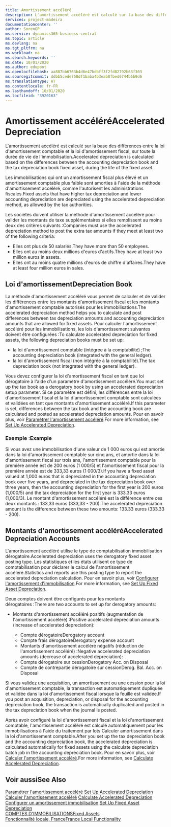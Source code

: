```yaml
---
title: Amortissement accéléré
description: L'amortissement accéléré est calculé sur la base des différences entre la loi d'amortissement comptable et la loi d'amortissement fiscal, sur toute la durée de vie de l'immobilisation.
services: project-madeira
documentationcenter: ''
author: SorenGP
ms.service: dynamics365-business-central
ms.topic: article
ms.devlang: na
ms.tgt_pltfrm: na
ms.workload: na
ms.search.keywords: ''
ms.date: 10/01/2020
ms.author: edupont
ms.openlocfilehash: aa807bb6763b4d6e47bdbff3f2fd82792b63f303
ms.sourcegitcommit: ddbb5cede750df1baba4b3eab8fbed6744b5b9d6
ms.translationtype: HT
ms.contentlocale: fr-FR
ms.lasthandoff: 10/01/2020
ms.locfileid: "3920163"
---
```

# <a name="accelerated-depreciation"></a><span data-ttu-id="8e512-103">Amortissement accéléré</span><span class="sxs-lookup"><span data-stu-id="8e512-103">Accelerated Depreciation</span></span>
<span data-ttu-id="8e512-104">L'amortissement accéléré est calculé sur la base des différences entre la loi d'amortissement comptable et la loi d'amortissement fiscal, sur toute la durée de vie de l'immobilisation.</span><span class="sxs-lookup"><span data-stu-id="8e512-104">Accelerated depreciation is calculated based on the differences between the accounting depreciation book and the tax depreciation book fixed asset, during the life of the fixed asset.</span></span>  

<span data-ttu-id="8e512-105">Les immobilisations qui ont un amortissement fiscal plus élevé et un amortissement comptable plus faible sont amorties à l'aide de la méthode d'amortissement accéléré, comme l'autorisent les administrations fiscales.</span><span class="sxs-lookup"><span data-stu-id="8e512-105">Fixed assets that have higher tax depreciation and lower accounting depreciation are depreciated using the accelerated depreciation method, as allowed by the tax authorities.</span></span>  

<span data-ttu-id="8e512-106">Les sociétés doivent utiliser la méthode d'amortissement accéléré pour valider les montants de taxe supplémentaires si elles remplissent au moins deux des critères suivants :</span><span class="sxs-lookup"><span data-stu-id="8e512-106">Companies must use the accelerated depreciation method to post the extra tax amounts if they meet at least two of the following criteria:</span></span>  

- <span data-ttu-id="8e512-107">Elles ont plus de 50 salariés.</span><span class="sxs-lookup"><span data-stu-id="8e512-107">They have more than 50 employees.</span></span>  
- <span data-ttu-id="8e512-108">Elles ont au moins deux millions d'euros d'actifs.</span><span class="sxs-lookup"><span data-stu-id="8e512-108">They have at least two million euros in assets.</span></span>  
- <span data-ttu-id="8e512-109">Elles ont au moins quatre millions d'euros de chiffre d'affaires.</span><span class="sxs-lookup"><span data-stu-id="8e512-109">They have at least four million euros in sales.</span></span>  

## <a name="depreciation-book"></a><span data-ttu-id="8e512-110">Loi d'amortissement</span><span class="sxs-lookup"><span data-stu-id="8e512-110">Depreciation Book</span></span>  
<span data-ttu-id="8e512-111">La méthode d'amortissement accéléré vous permet de calculer et de valider les différences entre les montants d'amortissement fiscal et les montants d'amortissement comptable autorisés pour les immobilisations.</span><span class="sxs-lookup"><span data-stu-id="8e512-111">The accelerated depreciation method helps you to calculate and post differences between tax depreciation amounts and accounting depreciation amounts that are allowed for fixed assets.</span></span> <span data-ttu-id="8e512-112">Pour calculer l'amortissement accéléré pour les immobilisations, les lois d'amortissement suivantes doivent être configurées :</span><span class="sxs-lookup"><span data-stu-id="8e512-112">To calculate accelerated depreciation for fixed assets, the following depreciation books must be set up:</span></span>  

- <span data-ttu-id="8e512-113">la loi d'amortissement comptable (intégrée à la comptabilité) ;</span><span class="sxs-lookup"><span data-stu-id="8e512-113">The accounting depreciation book (integrated with the general ledger).</span></span>  
- <span data-ttu-id="8e512-114">la loi d'amortissement fiscal (non intégrée à la comptabilité).</span><span class="sxs-lookup"><span data-stu-id="8e512-114">The tax depreciation book (not integrated with the general ledger).</span></span>  

<span data-ttu-id="8e512-115">Vous devez configurer la loi d'amortissement fiscal en tant que loi dérogatoire à l'aide d'un paramètre d'amortissement accéléré.</span><span class="sxs-lookup"><span data-stu-id="8e512-115">You must set up the tax book as a derogatory book by using an accelerated depreciation setup parameter.</span></span> <span data-ttu-id="8e512-116">Si ce paramètre est défini, les différences entre la loi d'amortissement fiscal et la loi d'amortissement comptable sont calculées et validées en tant que montants d'amortissement accéléré.</span><span class="sxs-lookup"><span data-stu-id="8e512-116">If this parameter is set, differences between the tax book and the accounting book are calculated and posted as accelerated depreciation amounts.</span></span> <span data-ttu-id="8e512-117">Pour en savoir plus, voir [Paramétrer l'amortissement accéléré](how-to-set-up-accelerated-depreciation.md).</span><span class="sxs-lookup"><span data-stu-id="8e512-117">For more information, see [Set Up Accelerated Depreciation](how-to-set-up-accelerated-depreciation.md).</span></span>  

### <a name="example"></a><span data-ttu-id="8e512-118">Exemple :</span><span class="sxs-lookup"><span data-stu-id="8e512-118">Example</span></span>  
 <span data-ttu-id="8e512-119">Si vous avez une immobilisation d'une valeur de 1 000 euros qui est amortie dans la loi d'amortissement comptable sur cinq ans, et amortie dans la loi d'amortissement fiscal sur trois ans, l'amortissement comptable pour la première année est de 200 euros (1 000/5) et l'amortissement fiscal pour la première année est de 333,33 euros (1 000/3).</span><span class="sxs-lookup"><span data-stu-id="8e512-119">If you have a fixed asset valued at 1,000 euros that is depreciated in the accounting depreciation book over five years, and depreciated in the tax depreciation book over three years, then the accounting depreciation for the first year is 200 euros (1,000/5) and the tax depreciation for the first year is 333.33 euros (1,000/3).</span></span> <span data-ttu-id="8e512-120">Le montant d'amortissement accéléré est la différence entre ces deux montants : 133,33 euros (333,33 - 200).</span><span class="sxs-lookup"><span data-stu-id="8e512-120">The accelerated depreciation amount is the difference between these two amounts: 133.33 euros (333.33 - 200).</span></span>  

## <a name="accelerated-depreciation-accounts"></a><span data-ttu-id="8e512-121">Montants d'amortissement accéléré</span><span class="sxs-lookup"><span data-stu-id="8e512-121">Accelerated Depreciation Accounts</span></span>  
<span data-ttu-id="8e512-122">L'amortissement accéléré utilise le type de comptabilisation immobilisation dérogatoire.</span><span class="sxs-lookup"><span data-stu-id="8e512-122">Accelerated depreciation uses the derogatory fixed asset posting type.</span></span> <span data-ttu-id="8e512-123">Les statistiques et les états utilisent ce type de comptabilisation pour déclarer le calcul de l'amortissement accéléré.</span><span class="sxs-lookup"><span data-stu-id="8e512-123">Statistics and reports use this posting type to report the accelerated depreciation calculation.</span></span> <span data-ttu-id="8e512-124">Pour en savoir plus, voir [Configurer l'amortissement d'immobilisation](../../fa-how-setup-depreciation.md).</span><span class="sxs-lookup"><span data-stu-id="8e512-124">For more information, see [Set Up Fixed Asset Depreciation](../../fa-how-setup-depreciation.md).</span></span>  

<span data-ttu-id="8e512-125">Deux comptes doivent être configurés pour les montants dérogatoires :</span><span class="sxs-lookup"><span data-stu-id="8e512-125">There are two accounts to set up for derogatory amounts:</span></span>  

- <span data-ttu-id="8e512-126">Montants d'amortissement accéléré positifs (augmentation de l'amortissement accéléré) :</span><span class="sxs-lookup"><span data-stu-id="8e512-126">Positive accelerated depreciation amounts (increase of accelerated depreciation):</span></span>  

    - <span data-ttu-id="8e512-127">Compte dérogatoire</span><span class="sxs-lookup"><span data-stu-id="8e512-127">Derogatory account</span></span>  
    - <span data-ttu-id="8e512-128">Compte frais dérogatoire</span><span class="sxs-lookup"><span data-stu-id="8e512-128">Derogatory expense account</span></span>  
    - <span data-ttu-id="8e512-129">Montants d'amortissement accéléré négatifs (réduction de l'amortissement accéléré) :</span><span class="sxs-lookup"><span data-stu-id="8e512-129">Negative accelerated depreciation amounts (decrease of accelerated depreciation):</span></span>  
    - <span data-ttu-id="8e512-130">Compte dérogatoire sur cession</span><span class="sxs-lookup"><span data-stu-id="8e512-130">Derogatory Acc. on Disposal</span></span>  
    - <span data-ttu-id="8e512-131">Compte de contrepartie dérogatoire sur cession</span><span class="sxs-lookup"><span data-stu-id="8e512-131">Derog. Bal. Acc. on Disposal</span></span>  

<span data-ttu-id="8e512-132">Si vous validez une acquisition, un amortissement ou une cession pour la loi d'amortissement comptable, la transaction est automatiquement dupliquée et validée dans la loi d'amortissement fiscal lorsque la feuille est validée.</span><span class="sxs-lookup"><span data-stu-id="8e512-132">If you post an acquisition, depreciation, or disposal for the accounting depreciation book, the transaction is automatically duplicated and posted in the tax depreciation book when the journal is posted.</span></span>  

<span data-ttu-id="8e512-133">Après avoir configuré la loi d'amortissement fiscal et la loi d'amortissement comptable, l'amortissement accéléré est calculé automatiquement pour les immobilisations à l'aide du traitement par lots Calculer amortissement dans la loi d'amortissement comptable.</span><span class="sxs-lookup"><span data-stu-id="8e512-133">After you set up the tax depreciation book and the accounting depreciation book, the accelerated depreciation is calculated automatically for fixed assets using the calculate depreciation batch job in the accounting depreciation book.</span></span> <span data-ttu-id="8e512-134">Pour en savoir plus, voir [Calculer l'amortissement accéléré](how-to-calculate-accelerated-depreciation.md).</span><span class="sxs-lookup"><span data-stu-id="8e512-134">For more information, see [Calculate Accelerated Depreciation](how-to-calculate-accelerated-depreciation.md).</span></span>  

## <a name="see-also"></a><span data-ttu-id="8e512-135">Voir aussi</span><span class="sxs-lookup"><span data-stu-id="8e512-135">See Also</span></span>  
 <span data-ttu-id="8e512-136">[Paramétrer l'amortissement accéléré](how-to-set-up-accelerated-depreciation.md) </span><span class="sxs-lookup"><span data-stu-id="8e512-136">[Set Up Accelerated Depreciation](how-to-set-up-accelerated-depreciation.md) </span></span>  
 <span data-ttu-id="8e512-137">[Calculer l'amortissement accéléré](how-to-calculate-accelerated-depreciation.md) </span><span class="sxs-lookup"><span data-stu-id="8e512-137">[Calculate Accelerated Depreciation](how-to-calculate-accelerated-depreciation.md) </span></span>  
 <span data-ttu-id="8e512-138">[Configurer un amortissement immobilisation](../../fa-how-setup-depreciation.md) </span><span class="sxs-lookup"><span data-stu-id="8e512-138">[Set Up Fixed Asset Depreciation](../../fa-how-setup-depreciation.md) </span></span>  
[<span data-ttu-id="8e512-139">COMPTES D'IMMOBILISATIONS</span><span class="sxs-lookup"><span data-stu-id="8e512-139">Fixed Assets</span></span>](../../fa-manage.md)  
 [<span data-ttu-id="8e512-140">Fonctionnalité locale, France</span><span class="sxs-lookup"><span data-stu-id="8e512-140">France Local Functionality</span></span>](france-local-functionality.md)
